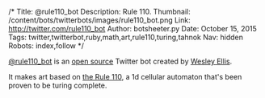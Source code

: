 /*
Title: @rule110_bot
Description: Rule 110.
Thumbnail: /content/bots/twitterbots/images/rule110_bot.png
Link: http://twitter.com/rule110_bot
Author: botsheeter.py
Date: October 15, 2015
Tags: twitter,twitterbot,ruby,math,art,rule110,turing,tahnok
Nav: hidden
Robots: index,follow
*/

[@rule110_bot](https://twitter.com/rule110_bot) is an [open source](https://github.com/tahnok/rule110) Twitter bot created by [Wesley Ellis](https://twitter.com/tahnok). 

It makes art based on [the Rule 110](https://en.wikipedia.org/wiki/Rule_110), a 1d cellular automaton that's been proven to be turing complete.
